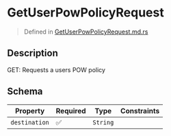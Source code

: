 # GetUserPowPolicyRequest
> Defined in [GetUserPowPolicyRequest.md.rs](../../../../../interface/src/interface/routes/foreign/get_user_pow_policy.rs)

## Description
GET: Requests a users POW policy

## Schema

| Property | Required | Type | Constraints |
| --- | --- | --- | --- |
| `destination` | ✅ | `String` |     | 


